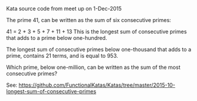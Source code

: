 Kata source code from meet up on 1-Dec-2015

The prime 41, can be written as the sum of six consecutive primes:

41 = 2 + 3 + 5 + 7 + 11 + 13 This is the longest sum of consecutive primes that adds to a prime below one-hundred.

The longest sum of consecutive primes below one-thousand that adds to a prime, contains 21 terms, and is equal to 953.

Which prime, below one-million, can be written as the sum of the most consecutive primes?

See: https://github.com/FunctionalKatas/Katas/tree/master/2015-10-longest-sum-of-consecutive-primes
